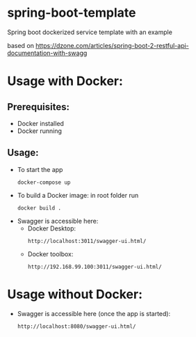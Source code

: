 # spring-boot-template

Spring boot dockerized service template with an example

based on https://dzone.com/articles/spring-boot-2-restful-api-documentation-with-swagg

# Usage with Docker:
## Prerequisites:
  * Docker installed
  * Docker running
## Usage:
* To start the app
  ````
  docker-compose up
  ````
* To build a Docker image: in root folder run 
  ````
  docker build .
  ````
* Swagger is accessible here:
   * Docker Desktop:
      ```` 
      http://localhost:3011/swagger-ui.html/
      ````
   * Docker toolbox:
     ````
     http://192.168.99.100:3011/swagger-ui.html/
     ````

# Usage without Docker:
* Swagger is accessible here (once the app is started):
  ````
  http://localhost:8080/swagger-ui.html/
  ````
